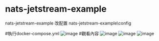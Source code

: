 # nats-jetstream-example
nats-jetstream-example
改配置
nats-jetstream-example\config

#執行docker-compose.yml
![image](https://github.com/kevinchen29/nats-jetstream-example/assets/65578176/7ef5ce64-bb4e-464f-89a2-600cd2f609f6)
#觀看內容
![image](https://github.com/kevinchen29/nats-jetstream-example/assets/65578176/4590a26b-ea5e-4772-84f6-accef5953a53)
![image](https://github.com/kevinchen29/nats-jetstream-example/assets/65578176/0e339984-0c98-4a8e-b6e6-4cff0bafbb05)
![image](https://github.com/kevinchen29/nats-jetstream-example/assets/65578176/632e68d8-d2f3-4eaa-88cf-414565a0cd6a)
